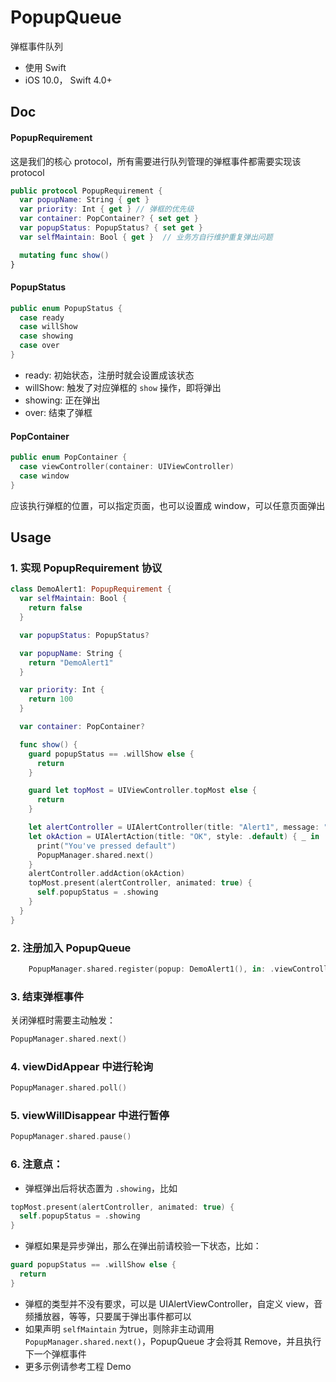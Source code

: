 # PopupQueue
弹框事件队列

* 使用 Swift
* iOS 10.0， Swift 4.0+

## Doc

#### PopupRequirement
这是我们的核心 protocol，所有需要进行队列管理的弹框事件都需要实现该 protocol

``` swift
public protocol PopupRequirement {
  var popupName: String { get }
  var priority: Int { get } // 弹框的优先级
  var container: PopContainer? { set get }
  var popupStatus: PopupStatus? { set get }
  var selfMaintain: Bool { get }  // 业务方自行维护重复弹出问题

  mutating func show()
}
```

#### PopupStatus

``` swift
public enum PopupStatus {
  case ready
  case willShow
  case showing
  case over
}
```

* ready: 初始状态，注册时就会设置成该状态
* willShow: 触发了对应弹框的 `show` 操作，即将弹出
* showing: 正在弹出
* over: 结束了弹框

#### PopContainer

``` swift
public enum PopContainer {
  case viewController(container: UIViewController)
  case window
}
```

应该执行弹框的位置，可以指定页面，也可以设置成 window，可以任意页面弹出

## Usage

### 1. 实现 PopupRequirement 协议

``` swift
class DemoAlert1: PopupRequirement {
  var selfMaintain: Bool {
    return false
  }

  var popupStatus: PopupStatus?

  var popupName: String {
    return "DemoAlert1"
  }

  var priority: Int {
    return 100
  }

  var container: PopContainer?

  func show() {
    guard popupStatus == .willShow else {
      return
    }

    guard let topMost = UIViewController.topMost else {
      return
    }

    let alertController = UIAlertController(title: "Alert1", message: "This is an alert.", preferredStyle: .alert)
    let okAction = UIAlertAction(title: "OK", style: .default) { _ in
      print("You've pressed default")
      PopupManager.shared.next()
    }
    alertController.addAction(okAction)
    topMost.present(alertController, animated: true) {
      self.popupStatus = .showing
    }
  }
}

```

### 2. 注册加入 PopupQueue 

``` swift
    PopupManager.shared.register(popup: DemoAlert1(), in: .viewController(container: self))
```

### 3. 结束弹框事件
关闭弹框时需要主动触发：
``` swift
PopupManager.shared.next()
```

### 4. viewDidAppear 中进行轮询

``` swift
PopupManager.shared.poll()
```

### 5. viewWillDisappear 中进行暂停

``` swift
PopupManager.shared.pause()
```

### 6. 注意点：

* 弹框弹出后将状态置为 `.showing`，比如 
``` swift
topMost.present(alertController, animated: true) {
  self.popupStatus = .showing
}
```

* 弹框如果是异步弹出，那么在弹出前请校验一下状态，比如：
``` swift
guard popupStatus == .willShow else {
  return
}
```
* 弹框的类型并不没有要求，可以是 UIAlertViewController，自定义 view，音频播放器，等等，只要属于弹出事件都可以
* 如果声明 `selfMaintain` 为true，则除非主动调用 `PopupManager.shared.next()`，PopupQueue 才会将其 Remove，并且执行下一个弹框事件
* 更多示例请参考工程 Demo
